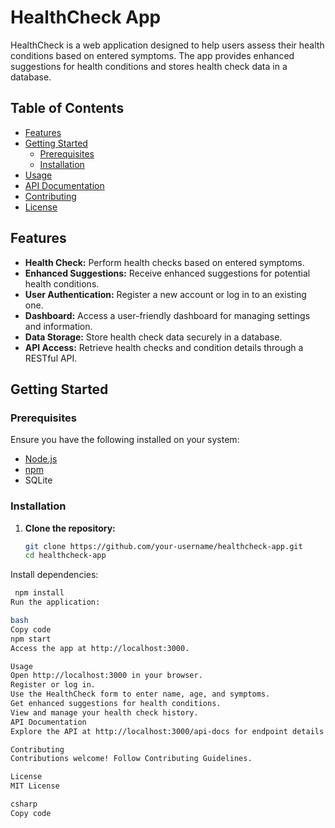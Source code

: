 # HealthCheck App

HealthCheck is a web application designed to help users assess their health conditions based on entered symptoms. The app provides enhanced suggestions for health conditions and stores health check data in a database.

## Table of Contents
- [Features](#features)
- [Getting Started](#getting-started)
  - [Prerequisites](#prerequisites)
  - [Installation](#installation)
- [Usage](#usage)
- [API Documentation](#api-documentation)
- [Contributing](#contributing)
- [License](#license)

## Features

- **Health Check:** Perform health checks based on entered symptoms.
- **Enhanced Suggestions:** Receive enhanced suggestions for potential health conditions.
- **User Authentication:** Register a new account or log in to an existing one.
- **Dashboard:** Access a user-friendly dashboard for managing settings and information.
- **Data Storage:** Store health check data securely in a database.
- **API Access:** Retrieve health checks and condition details through a RESTful API.

## Getting Started

### Prerequisites

Ensure you have the following installed on your system:

- [Node.js](https://nodejs.org/)
- [npm](https://www.npmjs.com/)
- SQLite

### Installation

1. **Clone the repository:**

   ```bash
   git clone https://github.com/your-username/healthcheck-app.git
   cd healthcheck-app 
   
Install dependencies:
   ```bash
    npm install
Run the application:

bash
Copy code
npm start
Access the app at http://localhost:3000.

Usage
Open http://localhost:3000 in your browser.
Register or log in.
Use the HealthCheck form to enter name, age, and symptoms.
Get enhanced suggestions for health conditions.
View and manage your health check history.
API Documentation
Explore the API at http://localhost:3000/api-docs for endpoint details.

Contributing
Contributions welcome! Follow Contributing Guidelines.

License
MIT License

csharp
Copy code

